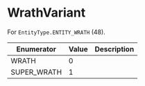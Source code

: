 # WrathVariant

For `EntityType.ENTITY_WRATH` (48). 

| Enumerator | Value | Description |
| - | - | - |
| WRATH | 0 |  |
| SUPER_WRATH | 1 |  |

